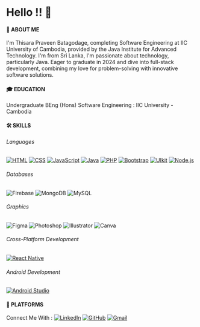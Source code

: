# Hello !! 👋

#### 🚀 ABOUT ME
I'm Thisara Praveen Batagodage, completing Software Engineering at IIC University of Cambodia, provided by the Java Institute for Advanced Technology. I'm from Sri Lanka, I'm passionate about technology, particularly Java. Eager to graduate in 2024 and dive into full-stack development, combining my love for problem-solving with innovative software solutions.


#### 🎓 EDUCATION 
Undergraduate BEng (Hons) Software Engineering : IIC University - Cambodia


#### 🛠️ SKILLS

###### Languages
[![HTML](https://img.shields.io/badge/HTML5-E34F26?style=for-the-badge&logo=html5&logoColor=white)](https://developer.mozilla.org/en-US/docs/Web/Guide/HTML/HTML5) [![CSS](https://img.shields.io/badge/CSS3-1572B6?style=for-the-badge&logo=css3&logoColor=white)](https://developer.mozilla.org/en-US/docs/Web/CSS) [![JavaScript](https://img.shields.io/badge/JavaScript-F7DF1E?style=for-the-badge&logo=javascript&logoColor=black)](https://developer.mozilla.org/en-US/docs/Web/JavaScript) [![Java](https://img.shields.io/badge/Java-007396?style=for-the-badge&logo=java&logoColor=white)](https://www.java.com) [![PHP](https://img.shields.io/badge/PHP-777BB4?style=for-the-badge&logo=php&logoColor=white)](https://www.php.net) [![Bootstrap](https://img.shields.io/badge/Bootstrap-7952B3?style=for-the-badge&logo=bootstrap&logoColor=white)](https://getbootstrap.com/) [![UIkit](https://img.shields.io/badge/UIkit-2396F3?style=for-the-badge&logo=uikit&logoColor=white)](https://getuikit.com/) [![Node.js](https://img.shields.io/badge/Node.js-43853D?style=for-the-badge&logo=node.js&logoColor=white)](https://nodejs.org/)

###### Databases
![Firebase](https://img.shields.io/badge/Firebase-FFCA28?style=for-the-badge&logo=firebase&logoColor=black) ![MongoDB](https://img.shields.io/badge/MongoDB-47A248?style=for-the-badge&logo=mongodb&logoColor=white) ![MySQL](https://img.shields.io/badge/MySQL-4479A1?style=for-the-badge&logo=mysql&logoColor=white)

###### Graphics 
![Figma](https://img.shields.io/badge/Figma-F24E1E?style=for-the-badge&logo=figma&logoColor=white) ![Photoshop](https://img.shields.io/badge/Photoshop-31A8FF?style=for-the-badge&logo=adobe-photoshop&logoColor=white) ![Illustrator](https://img.shields.io/badge/Illustrator-FF9A00?style=for-the-badge&logo=adobe-illustrator&logoColor=white) ![Canva](https://img.shields.io/badge/Canva-00C4CC?style=for-the-badge&logo=canva&logoColor=white)

###### Cross-Platform Development 
[![React Native](https://img.shields.io/badge/React_Native-61DAFB?style=for-the-badge&logo=react&logoColor=white)](https://reactnative.dev)

###### Android Development
 [![Android Studio](https://img.shields.io/badge/Android_Studio-3DDC84?style=for-the-badge&logo=android-studio&logoColor=white)](https://developer.android.com/studio)

 
#### 🚁 PLATFORMS
Connect Me With :
[![LinkedIn](https://img.shields.io/badge/LinkedIn-0077B5?style=for-the-badge&logo=linkedin&logoColor=white)](https://www.linkedin.com/in/thisara-611771225) [![GitHub](https://img.shields.io/badge/GitHub-100000?style=for-the-badge&logo=github&logoColor=white)](https://github.com/Thisara2191) [![Gmail](https://img.shields.io/badge/Gmail-D14836?style=for-the-badge&logo=gmail&logoColor=white)](mailto:thisara2fdo@gmail.com)

